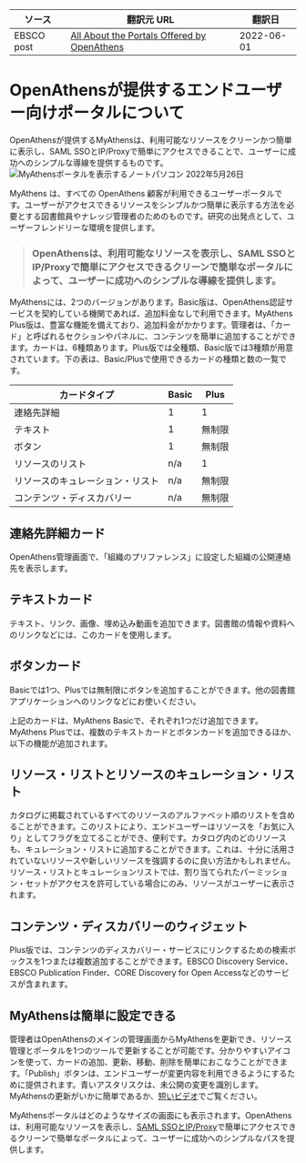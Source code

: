 | ソース | 翻訳元 URL | 翻訳日 |
| ---- | ---- | ---- |
| EBSCO post | [All About the Portals Offered by OpenAthens](https://www.ebsco.com/blogs/ebscopost/2026800/all-about-portals-offered-openathens)  | 2022-06-01 |

# OpenAthensが提供するエンドユーザー向けポータルについて
OpenAthensが提供するMyAthensは、利用可能なリソースをクリーンかつ簡単に表示し、SAML SSOとIP/Proxyで簡単にアクセスできることで、ユーザーに成功へのシンプルな導線を提供するものです。
![MyAthensポータルを表示するノートパソコン](https://www.ebsco.com/sites/g/files/nabnos191/files/acquiadam-assets/MyAthens-portal-screenshot-blog-image-780.jpg)
2022年5月26日

MyAthens は、すべての OpenAthens 顧客が利用できるユーザーポータルです。ユーザーがアクセスできるリソースをシンプルかつ簡単に表示する方法を必要とする図書館員やナレッジ管理者のためのものです。研究の出発点として、ユーザーフレンドリーな環境を提供します。
  

> ### OpenAthensは、利用可能なリソースを表示し、SAML SSOとIP/Proxyで簡単にアクセスできるクリーンで簡単なポータルによって、ユーザーに成功へのシンプルな導線を提供します。

MyAthensには、2つのバージョンがあります。Basic版は、OpenAthens認証サービスを契約している機関であれば、追加料金なしで利用できます。MyAthens Plus版は、豊富な機能を備えており、追加料金がかかります。管理者は、「カード」と呼ばれるセクションやパネルに、コンテンツを簡単に追加することができます。カードは、6種類あります。Plus版では全種類、Basic版では3種類が用意されています。下の表は、Basic/Plusで使用できるカードの種類と数の一覧です。


| カードタイプ | Basic | Plus |
| ---- | ---- | ---- |
| 連絡先詳細 | 1 | 1 |
| テキスト | 1 | 無制限 |
| ボタン | 1 | 無制限 |
| リソースのリスト | n/a | 1 |
| リソースのキュレーション・リスト | n/a | 無制限 |
| コンテンツ・ディスカバリー | n/a | 無制限 |


## 連絡先詳細カード
OpenAthens管理画面で、「組織のプリファレンス」に設定した組織の公開連絡先を表示します。

## テキストカード
テキスト、リンク、画像、埋め込み動画を追加できます。図書館の情報や資料へのリンクなどには、このカードを使用します。

## ボタンカード
Basicでは1つ、Plusでは無制限にボタンを追加することができます。他の図書館アプリケーションへのリンクなどにお使いください。

上記のカードは、MyAthens Basicで、それぞれ1つだけ追加できます。MyAthens Plusでは、複数のテキストカードとボタンカードを追加できるほか、以下の機能が追加されます。

## リソース・リストとリソースのキュレーション・リスト
カタログに掲載されているすべてのリソースのアルファベット順のリストを含めることができます。このリストにより、エンドユーザーはリソースを「お気に入り」としてフラグを立てることができ、便利です。カタログ内のどのリソースも、キュレーション・リストに追加することができます。これは、十分に活用されていないリソースや新しいリソースを強調するのに良い方法かもしれません。リソース・リストとキュレーションリストでは、割り当てられたパーミッション・セットがアクセスを許可している場合にのみ、リソースがユーザーに表示されます。

## コンテンツ・ディスカバリーのウィジェット
Plus版では、コンテンツのディスカバリー・サービスにリンクするための検索ボックスを1つまたは複数追加することができます。EBSCO Discovery Service、EBSCO Publication Finder、CORE Discovery for Open Accessなどのサービスが含まれます。

## MyAthensは簡単に設定できる
管理者はOpenAthensのメインの管理画面からMyAthensを更新でき、リソース管理とポータルを1つのツールで更新することが可能です。分かりやすいアイコンを使って、カードの追加、更新、移動、削除を簡単におこなうことができます。「Publish」ボタンは、エンドユーザーが変更内容を利用できるようにするために提供されます。青いアスタリスクは、未公開の変更を識別します。MyAthensの更新がいかに簡単であるか、[短いビデオ](https://vimeo.com/686393078)でご覧ください。

MyAthensポータルはどのようなサイズの画面にも表示されます。OpenAthensは、利用可能なリソースを表示し、[SAML SSOとIP/Proxy](https://www.ebsco.com/sites/g/files/nabnos191/files/acquiadam-assets/OpenAthens-Authentication-Methods-Compared-Overview.pdf)で簡単にアクセスできるクリーンで簡単なポータルによって、ユーザーに成功へのシンプルなパスを提供します。